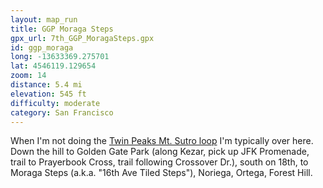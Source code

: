 ```yaml
---
layout: map_run
title: GGP Moraga Steps
gpx_url: 7th_GGP_MoragaSteps.gpx
id: ggp_moraga
long: -13633369.275701
lat: 4546119.129654
zoom: 14
distance: 5.4 mi
elevation: 545 ft
difficulty: moderate
category: San Francisco
---
```

When I'm not doing the [Twin Peaks Mt. Sutro loop](/run/twin-peaks-sutro/) I'm typically over here. Down the hill to Golden Gate Park (along Kezar, pick up JFK Promenade, trail to Prayerbook Cross, trail following Crossover Dr.), south on 18th, to Moraga Steps (a.k.a. "16th Ave Tiled Steps"), Noriega, Ortega, Forest Hill.